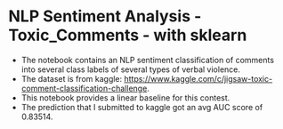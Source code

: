 # NLP Sentiment Analysis - Toxic_Comments - with sklearn
* The notebook contains an NLP sentiment classification of comments into several class labels of several types of verbal violence.
* The dataset is from kaggle: https://www.kaggle.com/c/jigsaw-toxic-comment-classification-challenge.
* This notebook provides a linear baseline for this contest.
* The prediction that I submitted to kaggle got an avg AUC score of 0.83514.
